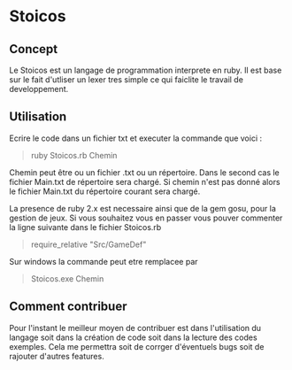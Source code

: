 # Stoicos
## Concept
Le Stoicos est un langage de programmation interprete en ruby.
Il est base sur le fait d'utliser un lexer tres simple ce qui faiclite le travail de developpement.

## Utilisation
Ecrire le code dans un fichier txt et executer la commande que voici :
> ruby Stoicos.rb Chemin

Chemin peut être ou un fichier .txt ou un répertoire. Dans le second cas le fichier Main.txt de répertoire sera chargé.
Si chemin n'est pas donné alors le fichier Main.txt du répertoire courant sera chargé.

La presence de ruby 2.x est necessaire ainsi que de la gem gosu, pour la gestion
de jeux. Si vous souhaitez vous en passer vous pouver commenter la ligne suivante
dans le fichier Stoicos.rb

> require_relative "Src/GameDef"

Sur windows la commande peut etre remplacee par
> Stoicos.exe Chemin

## Comment contribuer

Pour l'instant le meilleur moyen de contribuer est dans l'utilisation du langage
soit dans la création de code soit dans la lecture des codes exemples. Cela me
permettra soit de corrger d'éventuels bugs soit de rajouter d'autres features.
